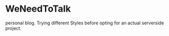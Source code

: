 # WeNeedToTalk

personal blog.
Trying different Styles before opting for an actual serverside project.
